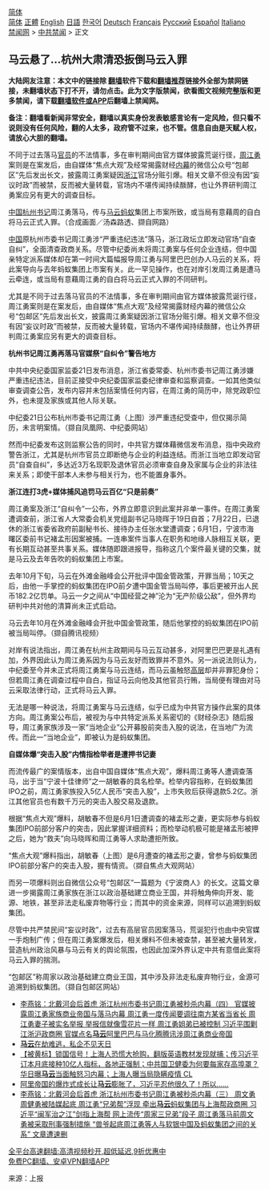  <!-- 面包屑导航 --> <div class="breadcrumb"><!-- GTranslate: https://gtranslate.io/ -->  <div class="switcher notranslate">  <div class="selected">  <a href="#" onclick="return false;"> 简体</a>  </div>  <div class="option">  <a href="https://www.bannedbook.org" onclick="doGTranslate('zh-CN|zh-CN');jQuery('div.switcher div.selected a').html(jQuery(this).html());return false;" title="简体中文" class="nturl selected"> 简体</a>  <a href="https://www.bannedbook.org/zh-tw/" onclick="doGTranslate('zh-CN|zh-TW');jQuery('div.switcher div.selected a').html(jQuery(this).html());return false;" title="繁體中文" class="nturl"> 正體</a>  <a href="https://www.bannedbook.org/en/" onclick="doGTranslate('zh-CN|en');jQuery('div.switcher div.selected a').html(jQuery(this).html());return false;" title="English" class="nturl"> English</a>  <a href="https://www.bannedbook.org/ja/" onclick="doGTranslate('zh-CN|ja');jQuery('div.switcher div.selected a').html(jQuery(this).html());return false;" title="日本語" class="nturl"> 日語</a>  <a href="https://www.bannedbook.org/ko/" onclick="doGTranslate('zh-CN|ko');jQuery('div.switcher div.selected a').html(jQuery(this).html());return false;" title="한국어" class="nturl"> 한국어</a>  <a href="https://www.bannedbook.org/de/" onclick="doGTranslate('zh-CN|de');jQuery('div.switcher div.selected a').html(jQuery(this).html());return false;" title="Deutsch" class="nturl"> Deutsch</a>  <a href="https://www.bannedbook.org/fr/" onclick="doGTranslate('zh-CN|fr');jQuery('div.switcher div.selected a').html(jQuery(this).html());return false;" title="Français" class="nturl"> Français</a>  <a href="https://www.bannedbook.org/ru/" onclick="doGTranslate('zh-CN|ru');jQuery('div.switcher div.selected a').html(jQuery(this).html());return false;" title="Русский" class="nturl"> Русский</a>  <a href="https://www.bannedbook.org/es/" onclick="doGTranslate('zh-CN|es');jQuery('div.switcher div.selected a').html(jQuery(this).html());return false;" title="Español" class="nturl"> Español</a>  <a href="https://www.bannedbook.org/it/" onclick="doGTranslate('zh-CN|it');jQuery('div.switcher div.selected a').html(jQuery(this).html());return false;" title="Italiano" class="nturl"> Italiano</a>  </div>  </div>      <div class='breadcrumb-sub'><!-- Breadcrumb NavXT 6.3.0 --> <a href="https://www.bannedbook.org/" class="home">禁闻网</a> &gt; <a href="https://www.bannedbook.org/bnews/cbnews/" class="category">中共禁闻</a> &gt; 正文</div></div><h2>马云悬了…杭州大肃清恐扳倒马云入罪</h2> <p class="notice"><b>大陆网友注意：本文中的链接除 <a href="https://github.com/bannedbook/fanqiang" >翻墙</a>软件下载和<a href="https://github.com/killgcd/justmysocks/blob/master/README.md">翻墙推荐</a>链接外全部为禁网链接，未翻墙状态下打不开，请勿点击。此为文字版禁闻，欲看图文视频完整版和更多禁闻，请下载<a href="https://github.com/bannedbook/fanqiang">翻墙软件或APP</a>后翻墙上禁闻网。</p><p>备注：翻墙看新闻非常安全，翻墙以真实身份发表敏感言论有一定风险，但只看不说则没有任何风险，翻的人太多，政府管不过来，也不管。信息自由是天赋人权，请放心大胆的翻墙。</b></p>  <div class="entry"> <p id="summary">不同于过去落马<a href="https://www.bannedbook.org/bnews/tag/%E5%AE%98%E5%91%98/" class="st_tag internal_tag" rel="tag" title="标签 官员 下的日志">官员</a>的不法情事，多在审判期间由官方媒体披露荒诞行径，<a href="https://www.bannedbook.org/bnews/tag/%e5%91%a8%e6%b1%9f%e5%8b%87/" class="st_tag internal_tag" rel="tag" title="标签 周江勇 下的日志">周江勇</a>案则是在案发后，由自媒体“焦点大观”及经常揭露财经<span class='wp_keywordlink_affiliate'><a href="https://www.bannedbook.org/bnews/ccpdope/" title="中共高层内幕" target="_blank">内幕</a></span>的微信公众号“包邮区”先后发出长文，披露周江勇案疑因<a href="https://www.bannedbook.org/bnews/tag/%e6%b5%99%e6%b1%9f/" class="st_tag internal_tag" rel="tag" title="标签 浙江 下的日志">浙江</a>官场分赃引爆。相关文章不但没有因“妄议时政”而被禁，反而被大量转载，官场内不堪传闻持续酦酵，也让外界研判周江勇案应另有更大的调查目标。</p> <p id="conimg"><a href="https://www.bannedbook.org/bnews/tag/%E4%B8%AD%E5%9B%BD/" class="st_tag internal_tag" rel="tag" title="标签 中国 下的日志">中国</a><a href="https://www.bannedbook.org/bnews/tag/%e6%9d%ad%e5%b7%9e/" class="st_tag internal_tag" rel="tag" title="标签 杭州 下的日志">杭州</a><a href="https://www.bannedbook.org/bnews/tag/%e4%b9%a6%e8%ae%b0/" class="st_tag internal_tag" rel="tag" title="标签 书记 下的日志">书记</a>周江勇落马，传与<a href="https://www.bannedbook.org/bnews/tag/%e9%a9%ac%e4%ba%91/" class="st_tag internal_tag" rel="tag" title="标签 马云 下的日志">马云</a><a href="https://www.bannedbook.org/bnews/tag/%e8%9a%82%e8%9a%81/" class="st_tag internal_tag" rel="tag" title="标签 蚂蚁 下的日志">蚂蚁</a>集团上市案所致，或当局有意藉周的自白将马云正式入罪。（合成画面／汤森路透、撷自网路）</p> <p><span class='wp_keywordlink_affiliate'><a href="https://www.bannedbook.org/" title="中国" target="_blank">中国</a></span>原杭州市委书记周江勇涉“严重违纪违法”落马，浙江政坛立即发动官场“自查自纠”，全面清查政商关系。尽管中纪委尚未将周江勇案与任何企业连结，但中国亲特定派系媒体却在第一时间大篇幅报导周江勇与阿里巴巴创办人马云的关系，将此案导向与去年蚂蚁集团上市案有关。此一罕见操作，也在对岸引发周江勇是遭马云牵连，或当局有意藉周江勇的自白将马云正式入罪的不同研判。</p> <p>尤其是不同于过去落马官员的不法情事，多在审判期间由官方媒体披露荒诞行径，周江勇案则是在案发后，由自媒体“焦点大观”及经常揭露财经内幕的微信公众号“包邮区”先后发出长文，披露周江勇案疑因浙江官场分赃引爆。相关文章不但没有因“妄议时政”而被禁，反而被大量转载，官场内不堪传闻持续酦酵，也让外界研判周江勇案应另有更大的调查目标。</p> <p><strong>杭州书记周江勇再落马官媒祭“自纠令”警告地方</strong></p>  <p>中共中央纪委国家监委21日发布消息，浙江省委常委、杭州市委书记周江勇涉嫌严重违纪违法，目前正接受中央纪委国家监委纪律审查和监察调查。一如其他类似审查调查公告，发布内容并未包括案情任何内容，在周江勇的简历中，除党政职位外，也未提及家族或其他人际关联。</p> <p>中纪委21日公布杭州市委书记周江勇（上图）涉严重违纪受查中，但仅揭示简历，未言明案情。（撷自凤凰网、中纪委网站）</p> <p>然而中纪委发布这则监察公告的同时，中共官方媒体藉微信发布消息，指中央政府警告浙江，尤其是杭州市官员立即断绝与企业的利益连结。而浙江当地立即发动官员“自查自纠”，多达近3万名现职及退休官员必须审查自身及家属与企业的非法往来关系；即使干部本人未参与相关行为，也不能置身事外。</p> <p><strong>浙江连打3虎+媒体捕风追罚马云百亿“只是前奏”</strong></p> <p>周江勇案及浙江“自纠令”一公布，外界立即意识到此案并非单一事件。在周江勇案遭调查前，浙江省人大常委会机关党组副书记马晓晖于19日自首；7月22日，已退休的浙江省委省政府前副秘书长、接待办主任张水堂遭调查；6月1日，宁波市海曙区委前书记褚孟形因案被捕。一连串案件当事人在职务和地缘人脉相互关联，更有长期互动甚至共事关系。媒体随即跟进报导，指称这几个案件最关键的交集，就是马云及去年告吹的蚂蚁集团上市案。</p>  <p>去年10月下旬，马云在外滩金融峰会公开批评中国金管政策，开罪当局；10天之后，由他一手掌控的蚂蚁集团在IPO前夕遭中国金管当局叫停，事后更被开出人民币182.2亿罚单。马云一夕之间从“中国经营之神”沦为“无产阶级公敌”，但外界均研判中共对他的清算尚未正式启动。</p> <p>马云去年10月在外滩金融峰会开批中国金管政策，随后他掌控的蚂蚁集团在IPO前被当局叫停。（撷自腾讯视频）</p> <p>对岸有说法指出，周江勇在杭州主政期间与马云互动甚多，对阿里巴巴更是礼遇有加，外界因此认为周江勇系因为与马云友好而致罪并不意外。另一派说法则认为，中纪委至今并未正式将周江勇案与马云连结，而马云虽触怒<span class='wp_keywordlink_affiliate'><a href="https://www.bannedbook.org/bnews/ccpdope/" title="中共高层内幕" target="_blank">高层</a></span>却并非罪犯身份；但若周江勇在调查过程中自白，指证马云向他及其他官员行贿，当局便有理由对马云采取法律行动，正式将马云入罪。</p> <p>无法是哪一种说法，将周江勇案与马云连结，似乎已成为中共官方操作此案的具体方向。周江勇案公布后，被视为与中共特定派系关系密切的《财经杂志》随后报导，周江勇家族涉及一家“当地企业”公开募股前突击入股的说法，在当地广为流传。而此一“当地企业”，即被认为是蚂蚁集团。</p> <p><strong>自媒体爆“突击入股”内情指检举者是遭押书记妻</strong></p>  <p>而流传最广的案情版本，出自中国自媒体“焦点大观”，爆料周江勇等人遭调查落马，出于当“宁波十佳律师”之一胡敏春的具名检举。检举内容指称，在蚂蚁集团IPO之前，周江勇家族投入5亿人民币“突击入股”，上市失败后获得退款5.2亿。浙江其他官员也有数千万元的突击入股交易及退款。</p> <p>根据“焦点大观”爆料，胡敏春不但是6月1日遭调查的褚孟形之妻，更实际参与蚂蚁集团IPO前部分客户的突击，因此掌握详细资料；而检举动机极可能是褚孟形被押之后，她为“救夫”向马晓晖和周江勇等人求助遭拒所致。</p> <p>“焦点大观”爆料指出，胡敏春（上图）是6月遭查的褚孟形之妻，曾参与蚂蚁集团IPO前部分客户的突击入股，握有情资。（撷自焦点大观网站）</p> <p>而另一项爆料则出自微信公众号“包邮区”一篇题为《宁波商人》的长文。这篇文章进一步揭露周江勇家族在浙江以政治基础建立商业王国，并将触角伸向开发、能源、地铁，甚至非法走私废弃物等行业；而其中的资金来源，同样可以追溯到蚂蚁集团。</p> <p>尽管中共严禁民间“妄议时政”，过去有高层官员因案落马，荒诞犯行也由中央官媒一手炮制广传；但在周江勇案爆发后，相关爆料不但未被查禁，甚至被大量转发，营造杭州政治风暴与马云有关的舆论氛围，也因此加深外界认定中共有意借此案将马云入罪的揣测。</p>  <p>“包邮区”称周家以政治基础建立商业王国，其中涉及非法走私废弃物行业，金源可追溯到蚂蚁集团。（撷自包邮区网站）</p> <ul class='op-related-articles' title='相关阅读'> <li><a href='https://www.bannedbook.org/bnews/comments/20210826/1613922.html' target='_blank'>李燕铭：北戴河会后首虎 浙江杭州市委书记周江勇被秒杀内幕（四） 官媒披露周江勇家族商业帝国与落马内幕 周江勇一度传闻要调往南方某省当省长 周江勇妻子被实名举报 举报信就像雪花片一样 周江勇姐弟已被控制 习近平围剿江浙沪政商圈 官媒点名<b>马云</b>阿里巴巴与马化腾腾讯涉周江勇商业帝国</a></li> <li><a href='https://www.bannedbook.org/bnews/ssgc/20210826/1613826.html' target='_blank'><b>马云</b>在劫难逃，私企不见天日</a></li> <li><a href='https://www.bannedbook.org/bnews/bannedvideo/20210826/1613198.html' target='_blank'>【被黄标】锁国信号！上海人恐慌大抢购，翻版英语教材发现就捕；传习近平订本月底接种10亿人指标，各地正强制；中共国卫健委为何要每家存高埠罩？华日曝<b>马云</b>当面触怒习内幕；上海人曝当局隐瞒疫情 CL</a></li> <li><a href='https://www.bannedbook.org/bnews/bannedvideo/20210825/1612593.html' target='_blank'>阿里帝国的爆炸式成长让<b>马云</b>膨胀了，习近平忍他很久了！所以......</a></li> <li><a href='https://www.bannedbook.org/bnews/comments/20210825/1612534.html' target='_blank'>李燕铭：北戴河会后首虎 浙江杭州市委书记周江勇被秒杀内幕（三） 周文勇周健勇被陆媒起底 周江勇“兄弟帮”浮现 牵出<b>马云</b>蚂蚁集团与上海帮政商圈 习近平“闽军治之江”剑指上海帮 网上流传“周家三兄弟”段子 周江勇落马前周文勇被采取刑事强制措施 “兽爷起底周江勇等人与软银中国及蚂蚁集团之间的关系” 文章遭速删</a></li> </ul> <p class="texttj"> <a href="https://github.com/bannedbook/fanqiang/wiki/V2ray%E6%9C%BA%E5%9C%BA" target="_blank">全平台高速翻墙:高清视频秒开,超低延迟,9折优惠中</a><br/> <a href="https://github.com/bannedbook/fanqiang/wiki/%E7%A6%81%E9%97%BB%E7%BD%91%E5%AE%89%E5%8D%93%E7%BF%BB%E5%A2%99%E6%96%B0%E9%97%BBAPP" target="_blank">免费PC翻墙、安卓VPN翻墙APP</a></p><p> 来源：上报 </p><a name='sharetosocial'></a>  <div style="margin-bottom:5px;padding-bottom:5px;clear:both"> <div id="archive-pix-1" class="banner-ads"> <!-- AuctionX Display platform tag START --> <div id="26318x728x90x621x_ADSLOT2" clicktrack="%%CLICK_URL_ESC%%"></div> <!-- AuctionX Display platform tag END --> </div> <div id="archive-pix-2" class="banner-ads"> <!-- AuctionX Display platform tag START --> <div id="26315x300x250x621x_ADSLOT2" clicktrack="%%CLICK_URL_ESC%%"></div> <!-- AuctionX Display platform tag END --> </div> </div>  <div id="archive-pix-1" class="banner-ads"> <!-- AuctionX Display platform tag START --> <div id="26318x728x90x621x_ADSLOT3" clicktrack="%%CLICK_URL_ESC%%"></div> <!-- AuctionX Display platform tag END --> </div> </div><!--END ENTRY--> 